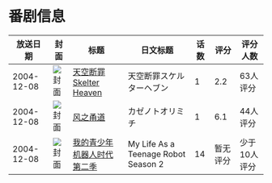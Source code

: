 # 番剧信息

|放送日期|封面|标题|日文标题|话数|评分|评分人数|
|---|---|---|---|---|---|---|
|2004-12-08|![封面](https://lain.bgm.tv/pic/cover/c/9c/b0/37502_bBhH3.jpg)|[天空断罪Skelter Heaven](https://bangumi.tv/subject/37502)|天空断罪スケルターヘブン|1|2.2|63人评分|
|2004-12-08|![封面](https://lain.bgm.tv/pic/cover/c/de/df/81016_PDyY1.jpg)|[风之甬道](https://bangumi.tv/subject/81016)|カゼノトオリミチ|1|6.1|44人评分|
|2004-12-08|![封面](https://lain.bgm.tv/pic/cover/c/23/15/208959_jprzE.jpg)|[我的青少年机器人时代 第二季](https://bangumi.tv/subject/208959)|My Life As a Teenage Robot Season 2|14|暂无评分|少于10人评分|
